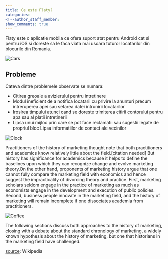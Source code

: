 ```yaml
---
title: Ce este Flaty?
categories:
<!--author_staff_member:
show_comments: true
---
```


Flaty este o aplicatie mobila ce ofera suport atat pentru Android cat si pentru iOS si doreste sa le faca viata mai usoara tuturor locatarilor din blocurile din Romania.

![Cars](https://images.unsplash.com/photo-1464938050520-ef2270bb8ce8?ixlib=rb-0.3.5&amp;ixid=eyJhcHBfaWQiOjEyMDd9&amp;s=ef45ad8b1585797b19623a38b806ea89&amp;auto=format&amp;fit=crop&amp;w=1053&amp;q=80)

## Probleme

Cateva dintre problemele observate se numara:

* Citirea greoaie a avizierului pentru intretinere  
* Modul ineficient de a notifica locatarii cu privire la anunturi precum intreruperea apei sau setarea datei intrunirii locatarilor   
* Irosirea timpului atunci cand se doreste trimiterea citirii contorului pentru apa sau al platii intretinerii     
* Lipsa unui mijloc prin care se pot face reclamatii sau sugestii legate de propriul bloc Lipsa informatiilor de contact ale vecinilor  

![Clock](https://unsplash.it/960/600?image=175)

Practitioners of the history of marketing thought note that both practitioners and academics know relatively little about the field.[citation needed] But history has significance for academics because it helps to define the baselines upon which they can recognize change and evolve marketing theory.On the other hand, proponents of marketing history argue that one cannot fully compare the marketing field with economics and hence suggest the impracticality of divorcing theory and practice. First, marketing scholars seldom engage in the practice of marketing as much as economists engage in the development and execution of public policies. Second, business people innovate in the marketing field, and the history of marketing will remain incomplete if one dissociates academia from practitioners.

![Coffee](https://unsplash.it/960/600?image=766)

The following sections discuss both approaches to the history of marketing, closing with a debate about the standard chronology of marketing, a widely known hypothesis about the history of marketing, but one that historians in the marketing field have challenged.

[source](https://en.wikipedia.org/wiki/History_of_marketing): Wikipedia